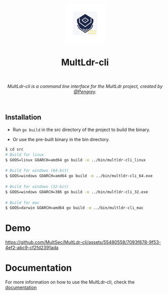 <div align="center">
  <img width="125px" src="assets/MultLdr-cli.png" />
  <h1>MultLdr-cli</h1>
  <br/>

  <p><i>MultLdr-cli is a command line interface for the MultLdr project, created by <a href="https://infosec.exchange/@Pengrey">@Pengrey</a>.</i></p>
  <br />
  
</div>

## Installation

* Run `go build` in the src directory of the project to build the binary.

* Or use the pre-built binary in the bin directory.

```bash
$ cd src
# Build for linux
$ GOOS=linux GOARCH=amd64 go build -o ../bin/multldr-cli_linux

# Build for windows (64-bit)
$ GOOS=windows GOARCH=amd64 go build -o ../bin/multldr-cli_64.exe

# Build for windows (32-bit)
$ GOOS=windows GOARCH=386 go build -o ../bin/multldr-cli_32.exe

# Build for mac
$ GOOS=darwin GOARCH=amd64 go build -o ../bin/multldr-cli_mac
```

# Demo

https://github.com/MultSec/MultLdr-cli/assets/55480558/7093f878-9f53-4ef2-abc9-cf2fd2391ada

# Documentation
For more information on how to use the MultLdr-cli, check the [documentation](https://multsec.github.io/docs/multldr-cli/)
